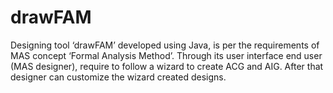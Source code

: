 # drawFAM
Designing tool ‘drawFAM’ developed using Java, is per the requirements of MAS concept ‘Formal Analysis Method’. Through its user interface end user (MAS designer), require to follow a wizard to create ACG and AIG. After that designer can customize the wizard created designs.
